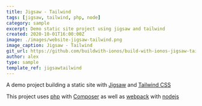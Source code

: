 ```yaml
---
title: Jigsaw - Tailwind
tags: [jigsaw, tailwind, php, node]
category: sample
excerpt: Demo static site project using jigsaw and tailwind
created: 2020-10-01T16:00:00Z
image: ./images/website-jigsaw-tailwind.png
image_caption: Jigsaw - Tailwind
git_url: https://github.com/buildwith-ionos/build-with-ionos-jigsaw-tailwindcss
author: alex
type: sample
template_ref: jigsawtailwind
---
```

A demo project building a static site with [Jigsaw](http://jigsaw.tighten.co/) and [Tailwind CSS](https://tailwindcss.com/)

This project uses [php](https://www.php.net/) with [Composer](https://getcomposer.org/) as well as [webpack](https://webpack.js.org/) with [nodejs](https://nodejs.org)
